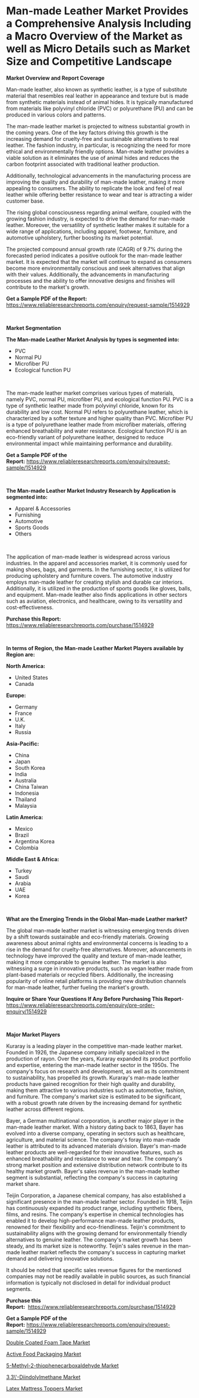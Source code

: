 <p><h1>Man-made Leather Market Provides a Comprehensive Analysis Including a Macro Overview of the Market as well as Micro Details such as Market Size and Competitive Landscape</h1></p><p><strong>Market Overview and Report Coverage</strong></p>
<p><p>Man-made leather, also known as synthetic leather, is a type of substitute material that resembles real leather in appearance and texture but is made from synthetic materials instead of animal hides. It is typically manufactured from materials like polyvinyl chloride (PVC) or polyurethane (PU) and can be produced in various colors and patterns.</p><p>The man-made leather market is projected to witness substantial growth in the coming years. One of the key factors driving this growth is the increasing demand for cruelty-free and sustainable alternatives to real leather. The fashion industry, in particular, is recognizing the need for more ethical and environmentally friendly options. Man-made leather provides a viable solution as it eliminates the use of animal hides and reduces the carbon footprint associated with traditional leather production.</p><p>Additionally, technological advancements in the manufacturing process are improving the quality and durability of man-made leather, making it more appealing to consumers. The ability to replicate the look and feel of real leather while offering better resistance to wear and tear is attracting a wider customer base.</p><p>The rising global consciousness regarding animal welfare, coupled with the growing fashion industry, is expected to drive the demand for man-made leather. Moreover, the versatility of synthetic leather makes it suitable for a wide range of applications, including apparel, footwear, furniture, and automotive upholstery, further boosting its market potential.</p><p>The projected compound annual growth rate (CAGR) of 9.7% during the forecasted period indicates a positive outlook for the man-made leather market. It is expected that the market will continue to expand as consumers become more environmentally conscious and seek alternatives that align with their values. Additionally, the advancements in manufacturing processes and the ability to offer innovative designs and finishes will contribute to the market's growth.</p></p>
<p><strong>Get a Sample PDF of the Report:</strong> <a href="https://www.reliableresearchreports.com/enquiry/request-sample/1514929">https://www.reliableresearchreports.com/enquiry/request-sample/1514929</a></p>
<p>&nbsp;</p>
<p><strong>Market Segmentation</strong></p>
<p><strong>The Man-made Leather Market Analysis by types is segmented into:</strong></p>
<p><ul><li>PVC</li><li>Normal PU</li><li>Microfiber PU</li><li>Ecological function PU</li></ul></p>
<p>&nbsp;</p>
<p><p>The man-made leather market comprises various types of materials, namely PVC, normal PU, microfiber PU, and ecological function PU. PVC is a type of synthetic leather made from polyvinyl chloride, known for its durability and low cost. Normal PU refers to polyurethane leather, which is characterized by a softer texture and higher quality than PVC. Microfiber PU is a type of polyurethane leather made from microfiber materials, offering enhanced breathability and water resistance. Ecological function PU is an eco-friendly variant of polyurethane leather, designed to reduce environmental impact while maintaining performance and durability.</p></p>
<p><strong>Get a Sample PDF of the Report:</strong>&nbsp;<a href="https://www.reliableresearchreports.com/enquiry/request-sample/1514929">https://www.reliableresearchreports.com/enquiry/request-sample/1514929</a></p>
<p>&nbsp;</p>
<p><strong>The Man-made Leather Market Industry Research by Application is segmented into:</strong></p>
<p><ul><li>Apparel & Accessories</li><li>Furnishing</li><li>Automotive</li><li>Sports Goods</li><li>Others</li></ul></p>
<p>&nbsp;</p>
<p><p>The application of man-made leather is widespread across various industries. In the apparel and accessories market, it is commonly used for making shoes, bags, and garments. In the furnishing sector, it is utilized for producing upholstery and furniture covers. The automotive industry employs man-made leather for creating stylish and durable car interiors. Additionally, it is utilized in the production of sports goods like gloves, balls, and equipment. Man-made leather also finds applications in other sectors such as aviation, electronics, and healthcare, owing to its versatility and cost-effectiveness.</p></p>
<p><strong>Purchase this Report:</strong>&nbsp; <a href="https://www.reliableresearchreports.com/purchase/1514929">https://www.reliableresearchreports.com/purchase/1514929</a></p>
<p>&nbsp;</p>
<p><strong>In terms of Region, the Man-made Leather Market Players available by Region are:</strong></p>
<p>
    <p> <strong> North America: </strong>
        <ul>
            <li>United States</li>
            <li>Canada</li>
        </ul>
        </p> 
    <p> <strong> Europe: </strong>
        <ul>
            <li>Germany</li>
            <li>France</li>
            <li>U.K.</li>
            <li>Italy</li>
            <li>Russia</li>
        </ul>
        </p> 
    <p> <strong> Asia-Pacific: </strong>
        <ul>
            <li>China</li>
            <li>Japan</li>
            <li>South Korea</li>
            <li>India</li>
            <li>Australia</li>
            <li>China Taiwan</li>
            <li>Indonesia</li>
            <li>Thailand</li>
            <li>Malaysia</li>
        </ul>
        </p> 
    <p> <strong> Latin America: </strong>
        <ul>
            <li>Mexico</li>
            <li>Brazil</li>
            <li>Argentina Korea</li>
            <li>Colombia</li>
        </ul>
        </p> 
    <p> <strong> Middle East & Africa: </strong>
        <ul>
            <li>Turkey</li>
            <li>Saudi</li>
            <li>Arabia</li>
            <li>UAE</li>
            <li>Korea</li>
        </ul>
    </p>
    </p>
<p>&nbsp;</p>
<p><strong>What are the Emerging Trends in the Global Man-made Leather market?</strong></p>
<p><p>The global man-made leather market is witnessing emerging trends driven by a shift towards sustainable and eco-friendly materials. Growing awareness about animal rights and environmental concerns is leading to a rise in the demand for cruelty-free alternatives. Moreover, advancements in technology have improved the quality and texture of man-made leather, making it more comparable to genuine leather. The market is also witnessing a surge in innovative products, such as vegan leather made from plant-based materials or recycled fibers. Additionally, the increasing popularity of online retail platforms is providing new distribution channels for man-made leather, further fueling the market's growth.</p></p>
<p><strong>Inquire or Share Your Questions If Any Before Purchasing This Report</strong>- <a href="https://www.reliableresearchreports.com/enquiry/pre-order-enquiry/1514929">https://www.reliableresearchreports.com/enquiry/pre-order-enquiry/1514929</a></p>
<p>&nbsp;</p>
<p><strong>Major Market Players</strong></p>
<p><p>Kuraray is a leading player in the competitive man-made leather market. Founded in 1926, the Japanese company initially specialized in the production of rayon. Over the years, Kuraray expanded its product portfolio and expertise, entering the man-made leather sector in the 1950s. The company's focus on research and development, as well as its commitment to sustainability, has propelled its growth. Kuraray's man-made leather products have gained recognition for their high quality and durability, making them attractive to various industries such as automotive, fashion, and furniture. The company's market size is estimated to be significant, with a robust growth rate driven by the increasing demand for synthetic leather across different regions.</p><p>Bayer, a German multinational corporation, is another major player in the man-made leather market. With a history dating back to 1863, Bayer has evolved into a diverse company, operating in sectors such as healthcare, agriculture, and material science. The company's foray into man-made leather is attributed to its advanced materials division. Bayer's man-made leather products are well-regarded for their innovative features, such as enhanced breathability and resistance to wear and tear. The company's strong market position and extensive distribution network contribute to its healthy market growth. Bayer's sales revenue in the man-made leather segment is substantial, reflecting the company's success in capturing market share.</p><p>Teijin Corporation, a Japanese chemical company, has also established a significant presence in the man-made leather sector. Founded in 1918, Teijin has continuously expanded its product range, including synthetic fibers, films, and resins. The company's expertise in chemical technologies has enabled it to develop high-performance man-made leather products, renowned for their flexibility and eco-friendliness. Teijin's commitment to sustainability aligns with the growing demand for environmentally friendly alternatives to genuine leather. The company's market growth has been steady, and its market size is noteworthy. Teijin's sales revenue in the man-made leather market reflects the company's success in capturing market demand and delivering innovative solutions.</p><p>It should be noted that specific sales revenue figures for the mentioned companies may not be readily available in public sources, as such financial information is typically not disclosed in detail for individual product segments.</p></p>
<p><strong>Purchase this Report:</strong>&nbsp;&nbsp;<a href="https://www.reliableresearchreports.com/purchase/1514929">https://www.reliableresearchreports.com/purchase/1514929</a></p>
<p></p>
<p><strong>Get a Sample PDF of the Report:</strong>&nbsp;<a href="https://www.reliableresearchreports.com/enquiry/request-sample/1514929">https://www.reliableresearchreports.com/enquiry/request-sample/1514929</a></p>
<p><p><a href="https://medium.com/@ruthmorales25/decoding-double-coated-foam-tape-market-metrics-market-share-trends-and-growth-patterns-54a899ecb69a">Double Coated Foam Tape Market</a></p><p><a href="https://medium.com/@loriwatson1948/active-food-packaging-nbsp-market-focuses-on-market-share-size-and-projected-forecast-till-2030-c4c026af3137">Active Food Packaging Market</a></p><p><a href="https://github.com/sofayahoo2023/Market-Research-Report-List-1/blob/main/5-methyl-2-thiophenecarboxaldehyde-market.md">5-Methyl-2-thiophenecarboxaldehyde Market</a></p><p><a href="https://github.com/vimar16th/Market-Research-Report-List-1/blob/main/33-diindolylmethane-market.md">3,3\'-Diindolylmethane Market</a></p><p><a href="https://www.linkedin.com/pulse/latex-mattress-toppers-market-research-report-provides-thorough-raaff/">Latex Mattress Toppers Market</a></p></p>